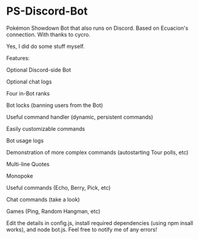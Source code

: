 # PS-Discord-Bot
Pokémon Showdown Bot that also runs on Discord.
Based on Ecuacion's connection.
With thanks to cycro.

Yes, I did do some stuff myself.


Features:

Optional Discord-side Bot

Optional chat logs

Four in-Bot ranks

Bot locks (banning users from the Bot)

Useful command handler (dynamic, persistent commands)

Easily customizable commands

Bot usage logs

Demonstration of more complex commands (autostarting Tour polls, etc)

Multi-line Quotes

Monopoke

Useful commands (Echo, Berry, Pick, etc)

Chat commands (take a look)

Games (Ping, Random Hangman, etc)


Edit the details in config.js, install required dependencies (using npm insall works), and node bot.js. Feel free to notify me of any errors!
